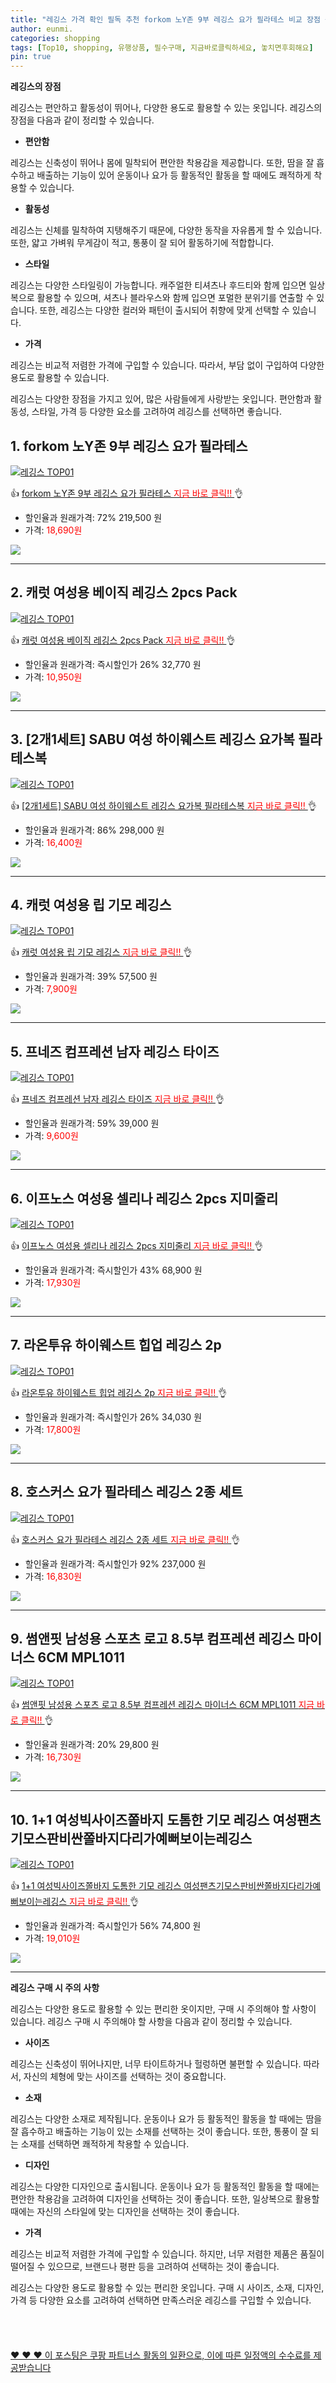 ```yaml
---
title: "레깅스 가격 확인 필독 추천 forkom 노Y존 9부 레깅스 요가 필라테스 비교 장점 구매가이드"
author: eunmi.
categories: shopping
tags: [Top10, shopping, 유행상품, 필수구매, 지금바로클릭하세요, 놓치면후회해요]
pin: true
---
```

**레깅스의 장점**

레깅스는 편안하고 활동성이 뛰어나, 다양한 용도로 활용할 수 있는 옷입니다. 레깅스의 장점을 다음과 같이 정리할 수 있습니다.

* **편안함**

레깅스는 신축성이 뛰어나 몸에 밀착되어 편안한 착용감을 제공합니다. 또한, 땀을 잘 흡수하고 배출하는 기능이 있어 운동이나 요가 등 활동적인 활동을 할 때에도 쾌적하게 착용할 수 있습니다.

* **활동성**

레깅스는 신체를 밀착하여 지탱해주기 때문에, 다양한 동작을 자유롭게 할 수 있습니다. 또한, 얇고 가벼워 무게감이 적고, 통풍이 잘 되어 활동하기에 적합합니다.

* **스타일**

레깅스는 다양한 스타일링이 가능합니다. 캐주얼한 티셔츠나 후드티와 함께 입으면 일상복으로 활용할 수 있으며, 셔츠나 블라우스와 함께 입으면 포멀한 분위기를 연출할 수 있습니다. 또한, 레깅스는 다양한 컬러와 패턴이 출시되어 취향에 맞게 선택할 수 있습니다.

* **가격**

레깅스는 비교적 저렴한 가격에 구입할 수 있습니다. 따라서, 부담 없이 구입하여 다양한 용도로 활용할 수 있습니다.

레깅스는 다양한 장점을 가지고 있어, 많은 사람들에게 사랑받는 옷입니다. 편안함과 활동성, 스타일, 가격 등 다양한 요소를 고려하여 레깅스를 선택하면 좋습니다.

   

## 1. forkom 노Y존 9부 레깅스 요가 필라테스

[![레깅스 TOP01](https://thumbnail6.coupangcdn.com/thumbnails/remote/230x230ex/image/vendor_inventory/0e41/6b029e30308caeccadccf73b4984066e52ec682c710e6415f51197922aff.jpg)](https://link.coupang.com/re/AFFSDP?lptag=AF3617701&subid=GithubCoopas&pageKey=7152268858&traceid=V0-153&itemId=17983419295&vendorItemId=85160027059)


👍 [forkom 노Y존 9부 레깅스 요가 필라테스 <font color=red> 지금 바로 클릭!! </font> ](https://link.coupang.com/re/AFFSDP?lptag=AF3617701&subid=GithubCoopas&pageKey=7152268858&traceid=V0-153&itemId=17983419295&vendorItemId=85160027059) 👌 


- 할인율과 원래가격: 72%  219,500   원
- 가격: <span style='color:red'>18,690원</span>

[![](/discount_price.png)](https://link.coupang.com/re/AFFSDP?lptag=AF3617701&subid=GithubCoopas&pageKey=7152268858&traceid=V0-153&itemId=17983419295&vendorItemId=85160027059)

---


   

## 2. 캐럿 여성용 베이직 레깅스 2pcs Pack

[![레깅스 TOP01](https://thumbnail9.coupangcdn.com/thumbnails/remote/230x230ex/image/retail/images/4102767188906154-af7685fa-ef69-490b-ac80-d584ad490276.jpg)](https://link.coupang.com/re/AFFSDP?lptag=AF3617701&subid=GithubCoopas&pageKey=1857255494&traceid=V0-153&itemId=3157090203&vendorItemId=71144661404)


👍 [캐럿 여성용 베이직 레깅스 2pcs Pack <font color=red> 지금 바로 클릭!! </font> ](https://link.coupang.com/re/AFFSDP?lptag=AF3617701&subid=GithubCoopas&pageKey=1857255494&traceid=V0-153&itemId=3157090203&vendorItemId=71144661404) 👌 


- 할인율과 원래가격: 즉시할인가 26%  32,770   원
- 가격: <span style='color:red'>10,950원</span>

[![](/discount_price.png)](https://link.coupang.com/re/AFFSDP?lptag=AF3617701&subid=GithubCoopas&pageKey=1857255494&traceid=V0-153&itemId=3157090203&vendorItemId=71144661404)

---


   

## 3. [2개1세트] SABU 여성 하이웨스트 레깅스 요가복 필라테스복

[![레깅스 TOP01](https://thumbnail6.coupangcdn.com/thumbnails/remote/230x230ex/image/vendor_inventory/0067/2ff4f2858ce491709c7745636309cddb55dae3b95c55c80598382e0bf459.jpg)](https://link.coupang.com/re/AFFSDP?lptag=AF3617701&subid=GithubCoopas&pageKey=5347951621&traceid=V0-153&itemId=7857905034&vendorItemId=86576632484)


👍 [[2개1세트] SABU 여성 하이웨스트 레깅스 요가복 필라테스복 <font color=red> 지금 바로 클릭!! </font> ](https://link.coupang.com/re/AFFSDP?lptag=AF3617701&subid=GithubCoopas&pageKey=5347951621&traceid=V0-153&itemId=7857905034&vendorItemId=86576632484) 👌 


- 할인율과 원래가격: 86%  298,000   원
- 가격: <span style='color:red'>16,400원</span>

[![](/discount_price.png)](https://link.coupang.com/re/AFFSDP?lptag=AF3617701&subid=GithubCoopas&pageKey=5347951621&traceid=V0-153&itemId=7857905034&vendorItemId=86576632484)

---


   

## 4. 캐럿 여성용 립 기모 레깅스

[![레깅스 TOP01](https://thumbnail7.coupangcdn.com/thumbnails/remote/230x230ex/image/retail/images/1160798766068362-fc5f95fa-a8da-4e40-b340-3059c4908c9c.jpg)](https://link.coupang.com/re/AFFSDP?lptag=AF3617701&subid=GithubCoopas&pageKey=6072246454&traceid=V0-153&itemId=11216105595&vendorItemId=78493604101)


👍 [캐럿 여성용 립 기모 레깅스 <font color=red> 지금 바로 클릭!! </font> ](https://link.coupang.com/re/AFFSDP?lptag=AF3617701&subid=GithubCoopas&pageKey=6072246454&traceid=V0-153&itemId=11216105595&vendorItemId=78493604101) 👌 


- 할인율과 원래가격: 39%  57,500   원
- 가격: <span style='color:red'>7,900원</span>

[![](/discount_price.png)](https://link.coupang.com/re/AFFSDP?lptag=AF3617701&subid=GithubCoopas&pageKey=6072246454&traceid=V0-153&itemId=11216105595&vendorItemId=78493604101)

---


   

## 5. 프네즈 컴프레션 남자 레깅스 타이즈

[![레깅스 TOP01](https://thumbnail10.coupangcdn.com/thumbnails/remote/230x230ex/image/vendor_inventory/c8d3/93773c59eee812e9655b5bfd3d1c50c7416468af4bd5dc9b114e0ab5ae28.jpg)](https://link.coupang.com/re/AFFSDP?lptag=AF3617701&subid=GithubCoopas&pageKey=7468347940&traceid=V0-153&itemId=19482420606&vendorItemId=86592471168)


👍 [프네즈 컴프레션 남자 레깅스 타이즈 <font color=red> 지금 바로 클릭!! </font> ](https://link.coupang.com/re/AFFSDP?lptag=AF3617701&subid=GithubCoopas&pageKey=7468347940&traceid=V0-153&itemId=19482420606&vendorItemId=86592471168) 👌 


- 할인율과 원래가격: 59%  39,000   원
- 가격: <span style='color:red'>9,600원</span>

[![](/discount_price.png)](https://link.coupang.com/re/AFFSDP?lptag=AF3617701&subid=GithubCoopas&pageKey=7468347940&traceid=V0-153&itemId=19482420606&vendorItemId=86592471168)

---


   

## 6. 이프노스 여성용 셀리나 레깅스 2pcs 지미줄리

[![레깅스 TOP01](https://thumbnail10.coupangcdn.com/thumbnails/remote/230x230ex/image/retail/images/10888434120094984-6d01d642-d6a0-4127-9e0f-a53807e3558f.jpg)](https://link.coupang.com/re/AFFSDP?lptag=AF3617701&subid=GithubCoopas&pageKey=1720144543&traceid=V0-153&itemId=13063659418&vendorItemId=71688616042)


👍 [이프노스 여성용 셀리나 레깅스 2pcs 지미줄리 <font color=red> 지금 바로 클릭!! </font> ](https://link.coupang.com/re/AFFSDP?lptag=AF3617701&subid=GithubCoopas&pageKey=1720144543&traceid=V0-153&itemId=13063659418&vendorItemId=71688616042) 👌 


- 할인율과 원래가격: 즉시할인가 43%  68,900   원
- 가격: <span style='color:red'>17,930원</span>

[![](/discount_price.png)](https://link.coupang.com/re/AFFSDP?lptag=AF3617701&subid=GithubCoopas&pageKey=1720144543&traceid=V0-153&itemId=13063659418&vendorItemId=71688616042)

---


   

## 7. 라온투유 하이웨스트 힙업 레깅스 2p

[![레깅스 TOP01](https://thumbnail9.coupangcdn.com/thumbnails/remote/230x230ex/image/vendor_inventory/6052/867651dd67e379956d789953e25ff9b1c84a14503bbce1a3ac5e96c5360c.jpg)](https://link.coupang.com/re/AFFSDP?lptag=AF3617701&subid=GithubCoopas&pageKey=7565056686&traceid=V0-153&itemId=19939367006&vendorItemId=87038724713)


👍 [라온투유 하이웨스트 힙업 레깅스 2p <font color=red> 지금 바로 클릭!! </font> ](https://link.coupang.com/re/AFFSDP?lptag=AF3617701&subid=GithubCoopas&pageKey=7565056686&traceid=V0-153&itemId=19939367006&vendorItemId=87038724713) 👌 


- 할인율과 원래가격: 즉시할인가 26%  34,030   원
- 가격: <span style='color:red'>17,800원</span>

[![](/discount_price.png)](https://link.coupang.com/re/AFFSDP?lptag=AF3617701&subid=GithubCoopas&pageKey=7565056686&traceid=V0-153&itemId=19939367006&vendorItemId=87038724713)

---


   

## 8. 호스커스 요가 필라테스 레깅스 2종 세트

[![레깅스 TOP01](https://thumbnail8.coupangcdn.com/thumbnails/remote/230x230ex/image/vendor_inventory/9e65/dcfbea746b213e67d691f9960762c717523b9676a68b6d5b44c3f6c91c29.jpg)](https://link.coupang.com/re/AFFSDP?lptag=AF3617701&subid=GithubCoopas&pageKey=6249413373&traceid=V0-153&itemId=12659039268&vendorItemId=83057627686)


👍 [호스커스 요가 필라테스 레깅스 2종 세트 <font color=red> 지금 바로 클릭!! </font> ](https://link.coupang.com/re/AFFSDP?lptag=AF3617701&subid=GithubCoopas&pageKey=6249413373&traceid=V0-153&itemId=12659039268&vendorItemId=83057627686) 👌 


- 할인율과 원래가격: 즉시할인가 92%  237,000   원
- 가격: <span style='color:red'>16,830원</span>

[![](/discount_price.png)](https://link.coupang.com/re/AFFSDP?lptag=AF3617701&subid=GithubCoopas&pageKey=6249413373&traceid=V0-153&itemId=12659039268&vendorItemId=83057627686)

---


   

## 9. 썸앤핏 남성용 스포츠 로고 8.5부 컴프레션 레깅스 마이너스 6CM MPL1011

[![레깅스 TOP01](https://thumbnail6.coupangcdn.com/thumbnails/remote/230x230ex/image/retail/images/534814506684425-3ae2b540-3925-4333-936a-d152d9b75f16.jpg)](https://link.coupang.com/re/AFFSDP?lptag=AF3617701&subid=GithubCoopas&pageKey=2076504718&traceid=V0-153&itemId=3528141000&vendorItemId=71514191293)


👍 [썸앤핏 남성용 스포츠 로고 8.5부 컴프레션 레깅스 마이너스 6CM MPL1011 <font color=red> 지금 바로 클릭!! </font> ](https://link.coupang.com/re/AFFSDP?lptag=AF3617701&subid=GithubCoopas&pageKey=2076504718&traceid=V0-153&itemId=3528141000&vendorItemId=71514191293) 👌 


- 할인율과 원래가격: 20%  29,800   원
- 가격: <span style='color:red'>16,730원</span>

[![](/discount_price.png)](https://link.coupang.com/re/AFFSDP?lptag=AF3617701&subid=GithubCoopas&pageKey=2076504718&traceid=V0-153&itemId=3528141000&vendorItemId=71514191293)

---


   

## 10. 1+1 여성빅사이즈쫄바지 도톰한 기모 레깅스 여성팬츠기모스판비싼쫄바지다리가예뻐보이는레깅스

[![레깅스 TOP01](https://thumbnail7.coupangcdn.com/thumbnails/remote/230x230ex/image/vendor_inventory/cdee/8eb494ee065296327f0810c1eff17e38c65b0b8c99c53913af30020db085.jpeg)](https://link.coupang.com/re/AFFSDP?lptag=AF3617701&subid=GithubCoopas&pageKey=6942648464&traceid=V0-153&itemId=16840572928&vendorItemId=87725903897)


👍 [1+1 여성빅사이즈쫄바지 도톰한 기모 레깅스 여성팬츠기모스판비싼쫄바지다리가예뻐보이는레깅스 <font color=red> 지금 바로 클릭!! </font> ](https://link.coupang.com/re/AFFSDP?lptag=AF3617701&subid=GithubCoopas&pageKey=6942648464&traceid=V0-153&itemId=16840572928&vendorItemId=87725903897) 👌 


- 할인율과 원래가격: 즉시할인가 56%  74,800   원
- 가격: <span style='color:red'>19,010원</span>

[![](/discount_price.png)](https://link.coupang.com/re/AFFSDP?lptag=AF3617701&subid=GithubCoopas&pageKey=6942648464&traceid=V0-153&itemId=16840572928&vendorItemId=87725903897)

---
**레깅스 구매 시 주의 사항**

레깅스는 다양한 용도로 활용할 수 있는 편리한 옷이지만, 구매 시 주의해야 할 사항이 있습니다. 레깅스 구매 시 주의해야 할 사항을 다음과 같이 정리할 수 있습니다.

* **사이즈**

레깅스는 신축성이 뛰어나지만, 너무 타이트하거나 헐렁하면 불편할 수 있습니다. 따라서, 자신의 체형에 맞는 사이즈를 선택하는 것이 중요합니다.

* **소재**

레깅스는 다양한 소재로 제작됩니다. 운동이나 요가 등 활동적인 활동을 할 때에는 땀을 잘 흡수하고 배출하는 기능이 있는 소재를 선택하는 것이 좋습니다. 또한, 통풍이 잘 되는 소재를 선택하면 쾌적하게 착용할 수 있습니다.

* **디자인**

레깅스는 다양한 디자인으로 출시됩니다. 운동이나 요가 등 활동적인 활동을 할 때에는 편안한 착용감을 고려하여 디자인을 선택하는 것이 좋습니다. 또한, 일상복으로 활용할 때에는 자신의 스타일에 맞는 디자인을 선택하는 것이 좋습니다.

* **가격**

레깅스는 비교적 저렴한 가격에 구입할 수 있습니다. 하지만, 너무 저렴한 제품은 품질이 떨어질 수 있으므로, 브랜드나 평판 등을 고려하여 선택하는 것이 좋습니다.

레깅스는 다양한 용도로 활용할 수 있는 편리한 옷입니다. 구매 시 사이즈, 소재, 디자인, 가격 등 다양한 요소를 고려하여 선택하면 만족스러운 레깅스를 구입할 수 있습니다.<br><br><br><br><br> [ ❤ ❤ ❤ 이 포스팅은 쿠팡 파트너스 활동의 일환으로, 이에 따른 일정액의 수수료를 제공받습니다](https://link.coupang.com/a/bcEFyh)